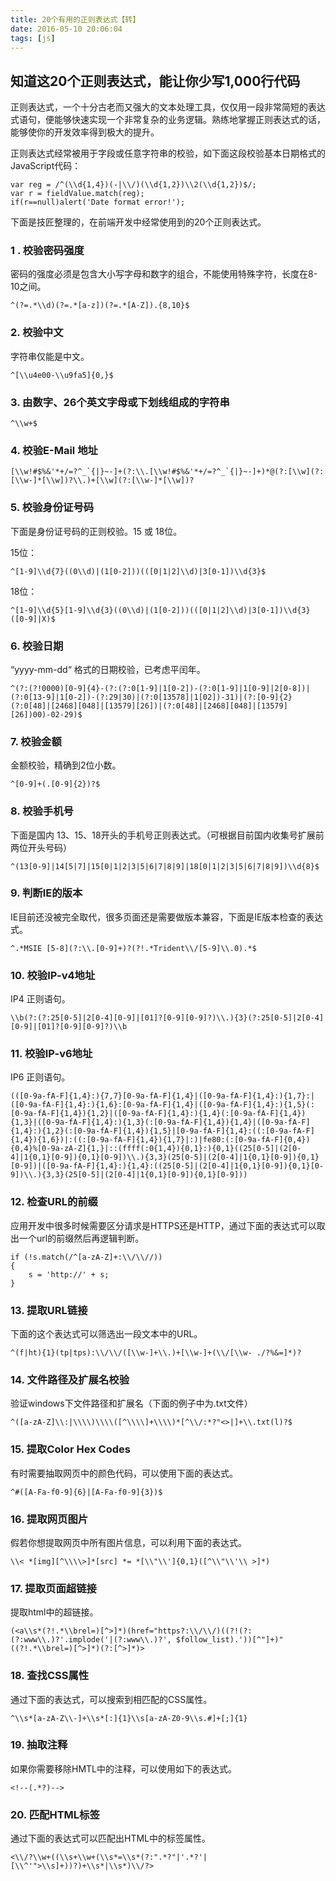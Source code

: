 ```yaml
---
title: 20个有用的正则表达式【转】
date: 2016-05-10 20:06:04
tags: [js]
---
```

## 知道这20个正则表达式，能让你少写1,000行代码

正则表达式，一个十分古老而又强大的文本处理工具，仅仅用一段非常简短的表达式语句，便能够快速实现一个非常复杂的业务逻辑。熟练地掌握正则表达式的话，能够使你的开发效率得到极大的提升。

正则表达式经常被用于字段或任意字符串的校验，如下面这段校验基本日期格式的JavaScript代码：

	var reg = /^(\\d{1,4})(-|\\/)(\\d{1,2})\\2(\\d{1,2})$/; 
	var r = fieldValue.match(reg);             
	if(r==null)alert('Date format error!');
下面是技匠整理的，在前端开发中经常使用到的20个正则表达式。

### 1 . 校验密码强度
密码的强度必须是包含大小写字母和数字的组合，不能使用特殊字符，长度在8-10之间。

	^(?=.*\\d)(?=.*[a-z])(?=.*[A-Z]).{8,10}$    
	
### 2. 校验中文
字符串仅能是中文。

	^[\\u4e00-\\u9fa5]{0,}$
### 3. 由数字、26个英文字母或下划线组成的字符串

	^\\w+$
### 4. 校验E-Mail 地址

	[\\w!#$%&'*+/=?^_`{|}~-]+(?:\\.[\\w!#$%&'*+/=?^_`{|}~-]+)*@(?:[\\w](?:[\\w-]*[\\w])?\\.)+[\\w](?:[\\w-]*[\\w])?
### 5. 校验身份证号码
下面是身份证号码的正则校验。15 或 18位。

15位：

	^[1-9]\\d{7}((0\\d)|(1[0-2]))(([0|1|2]\\d)|3[0-1])\\d{3}$
18位：

	^[1-9]\\d{5}[1-9]\\d{3}((0\\d)|(1[0-2]))(([0|1|2]\\d)|3[0-1])\\d{3}([0-9]|X)$
### 6. 校验日期
“yyyy-mm-dd“ 格式的日期校验，已考虑平闰年。

	^(?:(?!0000)[0-9]{4}-(?:(?:0[1-9]|1[0-2])-(?:0[1-9]|1[0-9]|2[0-8])|(?:0[13-9]|1[0-2])-(?:29|30)|(?:0[13578]|1[02])-31)|(?:[0-9]{2}(?:0[48]|[2468][048]|[13579][26])|(?:0[48]|[2468][048]|[13579][26])00)-02-29)$
### 7. 校验金额
金额校验，精确到2位小数。

	^[0-9]+(.[0-9]{2})?$
### 8. 校验手机号
下面是国内 13、15、18开头的手机号正则表达式。（可根据目前国内收集号扩展前两位开头号码）

	^(13[0-9]|14[5|7]|15[0|1|2|3|5|6|7|8|9]|18[0|1|2|3|5|6|7|8|9])\\d{8}$
### 9. 判断IE的版本
IE目前还没被完全取代，很多页面还是需要做版本兼容，下面是IE版本检查的表达式。

	^.*MSIE [5-8](?:\\.[0-9]+)?(?!.*Trident\\/[5-9]\\.0).*$
### 10. 校验IP-v4地址
IP4 正则语句。

	\\b(?:(?:25[0-5]|2[0-4][0-9]|[01]?[0-9][0-9]?)\\.){3}(?:25[0-5]|2[0-4][0-9]|[01]?[0-9][0-9]?)\\b
### 11. 校验IP-v6地址
IP6 正则语句。

	(([0-9a-fA-F]{1,4}:){7,7}[0-9a-fA-F]{1,4}|([0-9a-fA-F]{1,4}:){1,7}:|([0-9a-fA-F]{1,4}:){1,6}:[0-9a-fA-F]{1,4}|([0-9a-fA-F]{1,4}:){1,5}(:[0-9a-fA-F]{1,4}){1,2}|([0-9a-fA-F]{1,4}:){1,4}(:[0-9a-fA-F]{1,4}){1,3}|([0-9a-fA-F]{1,4}:){1,3}(:[0-9a-fA-F]{1,4}){1,4}|([0-9a-fA-F]{1,4}:){1,2}(:[0-9a-fA-F]{1,4}){1,5}|[0-9a-fA-F]{1,4}:((:[0-9a-fA-F]{1,4}){1,6})|:((:[0-9a-fA-F]{1,4}){1,7}|:)|fe80:(:[0-9a-fA-F]{0,4}){0,4}%[0-9a-zA-Z]{1,}|::(ffff(:0{1,4}){0,1}:){0,1}((25[0-5]|(2[0-4]|1{0,1}[0-9]){0,1}[0-9])\\.){3,3}(25[0-5]|(2[0-4]|1{0,1}[0-9]){0,1}[0-9])|([0-9a-fA-F]{1,4}:){1,4}:((25[0-5]|(2[0-4]|1{0,1}[0-9]){0,1}[0-9])\\.){3,3}(25[0-5]|(2[0-4]|1{0,1}[0-9]){0,1}[0-9]))
### 12. 检查URL的前缀
应用开发中很多时候需要区分请求是HTTPS还是HTTP，通过下面的表达式可以取出一个url的前缀然后再逻辑判断。

	if (!s.match(/^[a-zA-Z]+:\\/\\//))
	{
    	s = 'http://' + s;
	}
### 13. 提取URL链接
下面的这个表达式可以筛选出一段文本中的URL。

	^(f|ht){1}(tp|tps):\\/\\/([\\w-]+\\.)+[\\w-]+(\\/[\\w- ./?%&=]*)?
### 14. 文件路径及扩展名校验
验证windows下文件路径和扩展名（下面的例子中为.txt文件）

	^([a-zA-Z]\\:|\\\\)\\\\([^\\\\]+\\\\)*[^\\/:*?"<>|]+\\.txt(l)?$
### 15. 提取Color Hex Codes
有时需要抽取网页中的颜色代码，可以使用下面的表达式。

	^#([A-Fa-f0-9]{6}|[A-Fa-f0-9]{3})$
### 16. 提取网页图片
假若你想提取网页中所有图片信息，可以利用下面的表达式。

	\\< *[img][^\\\\>]*[src] *= *[\\"\\']{0,1}([^\\"\\'\\ >]*)
### 17. 提取页面超链接
提取html中的超链接。

	(<a\\s*(?!.*\\brel=)[^>]*)(href="https?:\\/\\/)((?!(?:(?:www\\.)?'.implode('|(?:www\\.)?', $follow_list).'))[^"]+)"((?!.*\\brel=)[^>]*)(?:[^>]*)>
### 18. 查找CSS属性
通过下面的表达式，可以搜索到相匹配的CSS属性。

	^\\s*[a-zA-Z\\-]+\\s*[:]{1}\\s[a-zA-Z0-9\\s.#]+[;]{1}
### 19. 抽取注释
如果你需要移除HMTL中的注释，可以使用如下的表达式。

	<!--(.*?)-->
### 20. 匹配HTML标签
通过下面的表达式可以匹配出HTML中的标签属性。

	<\\/?\\w+((\\s+\\w+(\\s*=\\s*(?:".*?"|'.*?'|[\\^'">\\s]+))?)+\\s*|\\s*)\\/?>